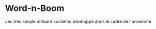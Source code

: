Word-n-Boom
===========

Jeu très simple utilisant socket.io développé dans le cadre de l'université
